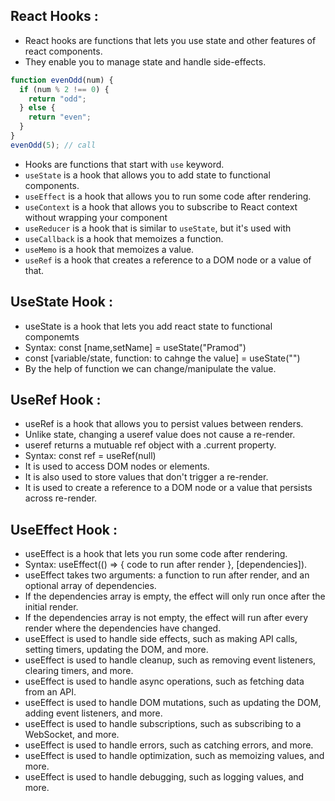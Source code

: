 ## React Hooks :

- React hooks are functions that lets you use state and other features of react components.
- They enable you to manage state and handle side-effects.

```js
function evenOdd(num) {
  if (num % 2 !== 0) {
    return "odd";
  } else {
    return "even";
  }
}
evenOdd(5); // call
```

- Hooks are functions that start with `use` keyword.
- `useState` is a hook that allows you to add state to functional components.
- `useEffect` is a hook that allows you to run some code after rendering.
- `useContext` is a hook that allows you to subscribe to React context without wrapping your component
- `useReducer` is a hook that is similar to `useState`, but it's used with
- `useCallback` is a hook that memoizes a function.
- `useMemo` is a hook that memoizes a value.
- `useRef` is a hook that creates a reference to a DOM node or a value of that.

## UseState Hook :

- useState is a hook that lets you add react state to functional componemts
- Syntax: const [name,setName] = useState("Pramod")
- const [variable/state, function: to cahnge the value] = useState("")
- By the help of function we can change/manipulate the value.

## UseRef Hook :

- useRef is a hook that allows you to persist values between renders.
- Unlike state, changing a useref value does not cause a re-render.
- useref returns a mutuable ref object with a .current property.
- Syntax: const ref = useRef(null)
- It is used to access DOM nodes or elements.
- It is also used to store values that don't trigger a re-render.
- It is used to create a reference to a DOM node or a value that persists across re-render.

## UseEffect Hook :

- useEffect is a hook that lets you run some code after rendering.
- Syntax: useEffect(() => { code to run after render }, [dependencies]).
- useEffect takes two arguments: a function to run after render, and an optional array of dependencies.
- If the dependencies array is empty, the effect will only run once after the initial render.
- If the dependencies array is not empty, the effect will run after every render where the dependencies have
  changed.
- useEffect is used to handle side effects, such as making API calls, setting timers, updating the
  DOM, and more.
- useEffect is used to handle cleanup, such as removing event listeners, clearing timers, and more.
- useEffect is used to handle async operations, such as fetching data from an API.
- useEffect is used to handle DOM mutations, such as updating the DOM, adding event listeners, and
  more.
- useEffect is used to handle subscriptions, such as subscribing to a WebSocket, and more.
- useEffect is used to handle errors, such as catching errors, and more.
- useEffect is used to handle optimization, such as memoizing values, and more.
- useEffect is used to handle debugging, such as logging values, and more.
